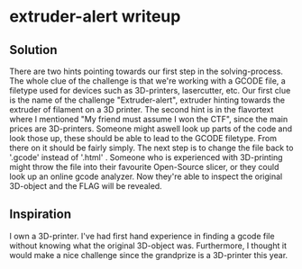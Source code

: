 # extruder-alert writeup
## Solution
There are two hints pointing towards our first step in the solving-process. The whole clue of the challenge is that we're working with a GCODE file, a filetype used for devices such as 3D-printers, lasercutter, etc. Our first clue is the name of the challenge "Extruder-alert", extruder hinting towards the extruder of filament on a 3D printer. The second hint is in the flavortext where I mentioned "My friend must assume I won the CTF", since the main prices are 3D-printers. Someone might aswell look up parts of the code and look those up, these should be able to lead to the GCODE filetype. From there on it should be fairly simply. The next step is to change the file back to '.gcode' instead of '.html' . Someone who is experienced with 3D-printing might throw the file into their favourite Open-Source slicer, or they could look up an online gcode analyzer. Now they're able to inspect the original 3D-object and the FLAG will be revealed.
## Inspiration
I own a 3D-printer. I've had first hand experience in finding a gcode file without knowing what the original 3D-object was. Furthermore, I thought it would make a nice challenge since the grandprize is a 3D-printer this year.
